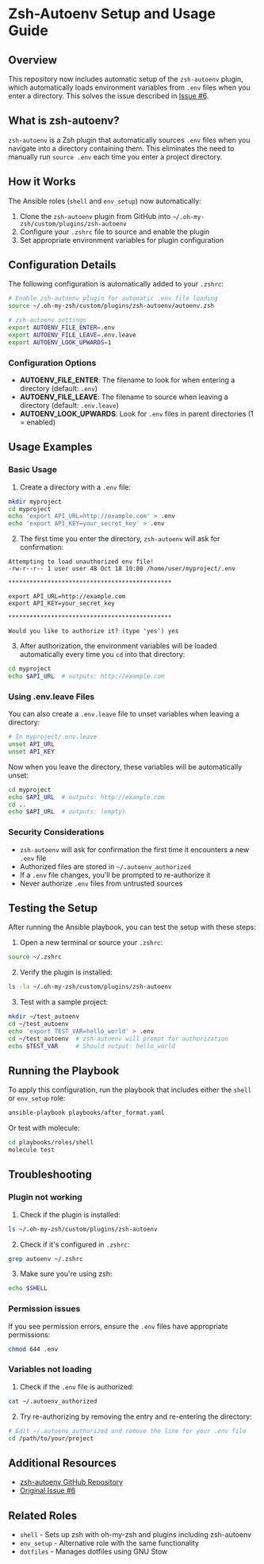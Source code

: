 # Zsh-Autoenv Setup and Usage Guide

## Overview

This repository now includes automatic setup of the `zsh-autoenv` plugin, which automatically loads environment variables from `.env` files when you enter a directory. This solves the issue described in [Issue #6](https://github.com/gonzfe05/ansible/issues/6).

## What is zsh-autoenv?

`zsh-autoenv` is a Zsh plugin that automatically sources `.env` files when you navigate into a directory containing them. This eliminates the need to manually run `source .env` each time you enter a project directory.

## How it Works

The Ansible roles (`shell` and `env_setup`) now automatically:

1. Clone the `zsh-autoenv` plugin from GitHub into `~/.oh-my-zsh/custom/plugins/zsh-autoenv`
2. Configure your `.zshrc` file to source and enable the plugin
3. Set appropriate environment variables for plugin configuration

## Configuration Details

The following configuration is automatically added to your `.zshrc`:

```bash
# Enable zsh-autoenv plugin for automatic .env file loading
source ~/.oh-my-zsh/custom/plugins/zsh-autoenv/autoenv.zsh

# zsh-autoenv settings
export AUTOENV_FILE_ENTER=.env
export AUTOENV_FILE_LEAVE=.env.leave
export AUTOENV_LOOK_UPWARDS=1
```

### Configuration Options

- **AUTOENV_FILE_ENTER**: The filename to look for when entering a directory (default: `.env`)
- **AUTOENV_FILE_LEAVE**: The filename to source when leaving a directory (default: `.env.leave`)
- **AUTOENV_LOOK_UPWARDS**: Look for `.env` files in parent directories (1 = enabled)

## Usage Examples

### Basic Usage

1. Create a directory with a `.env` file:

```bash
mkdir myproject
cd myproject
echo 'export API_URL=http://example.com' > .env
echo 'export API_KEY=your_secret_key' > .env
```

2. The first time you enter the directory, `zsh-autoenv` will ask for confirmation:

```
Attempting to load unauthorized env file!
-rw-r--r-- 1 user user 48 Oct 18 10:00 /home/user/myproject/.env

**********************************************

export API_URL=http://example.com
export API_KEY=your_secret_key

**********************************************

Would you like to authorize it? (type 'yes') yes
```

3. After authorization, the environment variables will be loaded automatically every time you `cd` into that directory:

```bash
cd myproject
echo $API_URL  # outputs: http://example.com
```

### Using .env.leave Files

You can also create a `.env.leave` file to unset variables when leaving a directory:

```bash
# In myproject/.env.leave
unset API_URL
unset API_KEY
```

Now when you leave the directory, these variables will be automatically unset:

```bash
cd myproject
echo $API_URL  # outputs: http://example.com
cd ..
echo $API_URL  # outputs: (empty)
```

### Security Considerations

- `zsh-autoenv` will ask for confirmation the first time it encounters a new `.env` file
- Authorized files are stored in `~/.autoenv_authorized`
- If a `.env` file changes, you'll be prompted to re-authorize it
- Never authorize `.env` files from untrusted sources

## Testing the Setup

After running the Ansible playbook, you can test the setup with these steps:

1. Open a new terminal or source your `.zshrc`:
```bash
source ~/.zshrc
```

2. Verify the plugin is installed:
```bash
ls -la ~/.oh-my-zsh/custom/plugins/zsh-autoenv
```

3. Test with a sample project:
```bash
mkdir ~/test_autoenv
cd ~/test_autoenv
echo 'export TEST_VAR=hello_world' > .env
cd ~/test_autoenv  # zsh-autoenv will prompt for authorization
echo $TEST_VAR     # Should output: hello_world
```

## Running the Playbook

To apply this configuration, run the playbook that includes either the `shell` or `env_setup` role:

```bash
ansible-playbook playbooks/after_format.yaml
```

Or test with molecule:

```bash
cd playbooks/roles/shell
molecule test
```

## Troubleshooting

### Plugin not working

1. Check if the plugin is installed:
```bash
ls ~/.oh-my-zsh/custom/plugins/zsh-autoenv
```

2. Check if it's configured in `.zshrc`:
```bash
grep autoenv ~/.zshrc
```

3. Make sure you're using zsh:
```bash
echo $SHELL
```

### Permission issues

If you see permission errors, ensure the `.env` files have appropriate permissions:
```bash
chmod 644 .env
```

### Variables not loading

1. Check if the `.env` file is authorized:
```bash
cat ~/.autoenv_authorized
```

2. Try re-authorizing by removing the entry and re-entering the directory:
```bash
# Edit ~/.autoenv_authorized and remove the line for your .env file
cd /path/to/your/project
```

## Additional Resources

- [zsh-autoenv GitHub Repository](https://github.com/Tarrasch/zsh-autoenv)
- [Original Issue #6](https://github.com/gonzfe05/ansible/issues/6)

## Related Roles

- `shell` - Sets up zsh with oh-my-zsh and plugins including zsh-autoenv
- `env_setup` - Alternative role with the same functionality
- `dotfiles` - Manages dotfiles using GNU Stow

